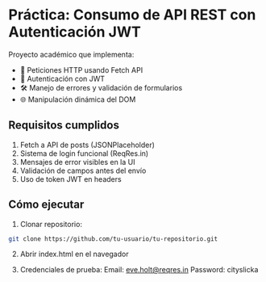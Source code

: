 # Práctica: Consumo de API REST con Autenticación JWT

Proyecto académico que implementa:
- 📡 Peticiones HTTP usando Fetch API
- 🔐 Autenticación con JWT
- 🛠️ Manejo de errores y validación de formularios
- 🌐 Manipulación dinámica del DOM

## Requisitos cumplidos
1. Fetch a API de posts (JSONPlaceholder)
2. Sistema de login funcional (ReqRes.in)
3. Mensajes de error visibles en la UI
4. Validación de campos antes del envío
5. Uso de token JWT en headers

## Cómo ejecutar
1. Clonar repositorio:
```bash
git clone https://github.com/tu-usuario/tu-repositorio.git
````
2. Abrir index.html en el navegador

3. Credenciales de prueba:
Email: eve.holt@reqres.in
Password: cityslicka
